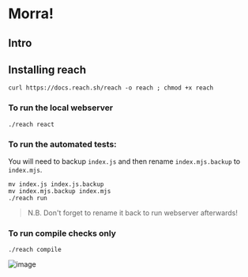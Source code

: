 # Morra!

## Intro

## Installing reach
```
curl https://docs.reach.sh/reach -o reach ; chmod +x reach
```

### To run the local webserver
```
./reach react
```

### To run the automated tests:
You will need to backup `index.js`  and then rename `index.mjs.backup` to `index.mjs`. 
```
mv index.js index.js.backup
mv index.mjs.backup index.mjs
./reach run
```

> N.B. Don't forget to rename it back to run webserver afterwards!

### To run compile checks only
```
./reach compile
```

![image](https://user-images.githubusercontent.com/79199034/198841961-56354ff1-b3a0-497d-b3bc-602df43f118b.png)



